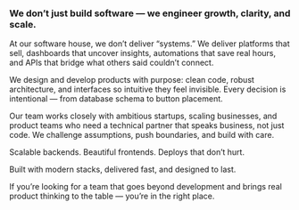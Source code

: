 
### We don’t just build software — we engineer growth, clarity, and scale.

At our software house, we don’t deliver “systems.” We deliver platforms that sell, dashboards that uncover insights, automations that save real hours, and APIs that bridge what others said couldn’t connect.

We design and develop products with purpose: clean code, robust architecture, and interfaces so intuitive they feel invisible. Every decision is intentional — from database schema to button placement.

Our team works closely with ambitious startups, scaling businesses, and product teams who need a technical partner that speaks business, not just code. We challenge assumptions, push boundaries, and build with care.

Scalable backends. Beautiful frontends. Deploys that don’t hurt.

Built with modern stacks, delivered fast, and designed to last.

If you’re looking for a team that goes beyond development and brings real product thinking to the table — you’re in the right place.
